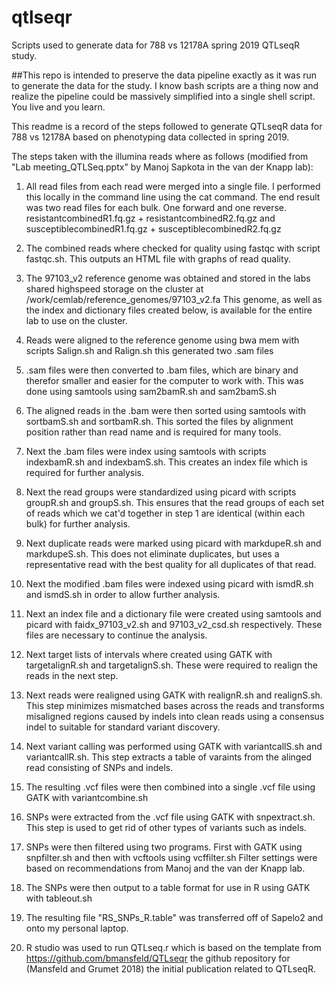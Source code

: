 # qtlseqr
Scripts used to generate data for 788 vs 12178A spring 2019 QTLseqR study.

##This repo is intended to preserve the data pipeline exactly as it was run to generate the data for the study. I know bash scripts are a thing now and realize the pipeline could be massively simplified into a single shell script. You live and you learn.

This readme is a record of the steps followed to generate QTLseqR data for 788 vs 12178A based on phenotyping data collected in spring 2019.

The steps taken with the illumina reads where as follows (modified from "Lab meeting_QTLSeq.pptx" by Manoj Sapkota in the van der Knapp lab):

1. All read files from each read were merged into a single file. I performed this locally in the command line using the cat command.
 The end result was two read files for each bulk. One forward and one reverse.
 resistantcombinedR1.fq.gz + resistantcombinedR2.fq.gz and susceptiblecombinedR1.fq.gz + susceptiblecombinedR2.fq.gz

2. The combined reads where checked for quality using fastqc with script fastqc.sh. This outputs an HTML file with graphs of read quality.

3. The 97103_v2 reference genome was obtained and stored in the labs shared highspeed storage on the cluster at /work/cemlab/reference_genomes/97103_v2.fa
    This genome, as well as the index and dictionary files created below, is available for the entire lab to use on the cluster.

4. Reads were aligned to the reference genome using bwa mem with scripts Salign.sh and Ralign.sh this generated two .sam files

5. .sam files were then converted to .bam files, which are binary and therefor smaller and easier for the computer to work with. This was done using samtools using sam2bamR.sh and sam2bamS.sh

6. The aligned reads in the .bam were then sorted using samtools with sortbamS.sh and sortbamR.sh. This sorted the files by alignment position rather than read name and is required for many tools.

7. Next the .bam files were index using samtools with scripts indexbamR.sh and indexbamS.sh. This creates an index file which is required for further analysis.

8. Next the read groups were standardized using picard with scripts  groupR.sh and groupS.sh. This ensures that the read groups of each set of reads which we cat'd together in step 1 are identical
    (within each bulk) for further analysis.

9. Next duplicate reads were marked using picard with markdupeR.sh and markdupeS.sh. This does not eliminate duplicates, but uses a representative read with the best quality for all duplicates of
    that read.

10. Next the modified .bam files were indexed using picard with ismdR.sh and ismdS.sh in order to allow further analysis.

11. Next an index file and a dictionary file were created using samtools and picard with faidx_97103_v2.sh and 97103_v2_csd.sh respectively. These files are necessary to continue the analysis.

12. Next target lists of intervals where created using GATK with targetalignR.sh and targetalignS.sh. These were required to realign the reads in the next step.

13. Next reads were realigned using GATK with realignR.sh and realignS.sh. This step minimizes mismatched bases across the reads and transforms misaligned regions caused by indels into clean reads
    using a consensus indel to suitable for standard variant discovery.

14. Next variant calling was performed using GATK with variantcallS.sh and variantcallR.sh. This step extracts a table of varaints from the alinged read consisting of SNPs and indels.

15. The resulting .vcf files were then combined into a single .vcf file using GATK with variantcombine.sh

16. SNPs were extracted from the .vcf file using GATK with snpextract.sh. This step is used to get rid of other types of variants such as indels.

17. SNPs were then filtered using two programs. First with GATK using snpfilter.sh and then with vcftools using vcffilter.sh
      Filter settings were based on recommendations from Manoj and the van der Knapp lab.

18. The SNPs were then output to a table format for use in R using GATK with tableout.sh

19. The resulting file "RS_SNPs_R.table" was transferred off of Sapelo2 and onto my personal laptop.

20. R studio was used to run QTLseq.r which is based on the template from https://github.com/bmansfeld/QTLseqr the github repository for (Mansfeld and Grumet 2018) the initial publication related
    to QTLseqR.
